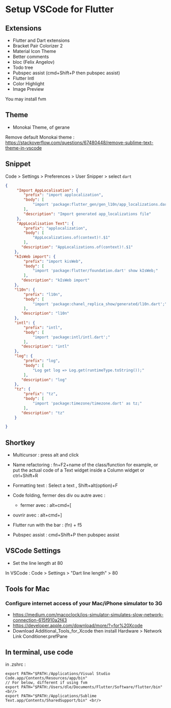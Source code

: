 # Setup VSCode for Flutter

## Extensions

- Flutter and Dart extensions 
- Bracket Pair Colorizer 2
- Material Icon Theme
- Better comments
- bloc  (Felix Angelov)
- Todo tree
- Pubspec assist (cmd+Shift+P  then pubspec assist)
- Flutter Intl
- Color Highlight
- Image Preview

You may install fvm 

## Theme 
- Monokai Theme, of gerane

Remove default Monokai theme : https://stackoverflow.com/questions/67480448/remove-sublime-text-theme-in-vscode

## Snippet

Code > Settings > Preferences > User Snipper > select ```dart```
```json
{
	 "Import AppLocalisation": {
	 	"prefix": "import applocalization",
	 	"body": [
	 		"import 'package:flutter_gen/gen_l10n/app_localizations.dart';",
	 	],
		"description": "Import generated app_localizations file"
	 },
	 "AppLocalisation Text": {
		"prefix": "applocalization",
		"body": [
			"AppLocalizations.of(context)!.$1"
		],
	   "description": "AppLocalizations.of(context)!.$1"
	},
	"kIsWeb import": {
		"prefix": "import kisWeb",
		"body": [
			"import 'package:flutter/foundation.dart' show kIsWeb;"
		],
	   "description": "kIsWeb import"
	},
	"l10n": {
		"prefix": "l10n",
		"body": [
			"import 'package:chanel_replica_show/generated/l10n.dart';"
		],
	   "description": "l10n"
	},
	"intl": {
		"prefix": "intl",
		"body": [
			"import 'package:intl/intl.dart';"
		],
	   "description": "intl"
	},
	"log": {
		"prefix": "log",
		"body": [
			"Log get log => Log.get(runtimeType.toString());"
		],
	   "description": "log"
	},
	"tz": {
		"prefix": "tz",
		"body": [
			"import 'package:timezone/timezone.dart' as tz;"
		],
	   "description": "tz"
	}

}
```

## Shortkey

- Multicursor : press alt and click

- Name refactoring :
fn+F2+name of the class/function for example, or put the actual code of a Text widget inside a Column widget
or ctrl+Shift+R

- Formatting text :
Select a text , Shift+alt(option)+F

- Code folding, fermer des div ou autre avec :
   - fermer avec : alt+cmd+[
-  ouvrir avec : alt+cmd+]

- Flutter run with the bar : (fn) +  f5

- Pubspec assist : cmd+Shift+P then pubspec assist

## VSCode Settings

- Set the line length at 80

In VSCode : Code > Settings > "Dart line length" > 80

## Tools for Mac


### Configure internet access of your Mac/iPhone simulator to 3G
- https://medium.com/macoclock/ios-simulator-simulates-slow-network-connection-615f910a2f43<br/>
- https://developer.apple.com/download/more/?=for%20Xcode<br/>
- Download Additional_Tools_for_Xcode then install Hardware > Network Link Conditioner.prefPane


## In terminal, use code

in .zshrc : 
```
export PATH="$PATH:/Applications/Visual Studio Code.app/Contents/Resources/app/bin"
// For below, different if using fvm
export PATH="$PATH:/Users/dle/Documents/Flutter/Software/flutter/bin" <br/>
export PATH="$PATH:/Applications/Sublime Text.app/Contents/SharedSupport/bin" <br/>
```
